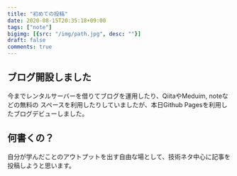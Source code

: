 ```yaml
---
title: "初めての投稿"
date: 2020-08-15T20:35:18+09:00
tags: ["note"]
bigimg: [{src: "/img/path.jpg", desc: ""}]
draft: false
comments: true
---
```


## ブログ開設しました

今までレンタルサーバーを借りてブログを運用したり、QiitaやMeduim, noteなどの無料の
スペースを利用したりしていましたが、本日Github Pagesを利用したブログデビューしました。

## 何書くの？

自分が学んだことのアウトプットを出す自由な場として、技術ネタ中心に記事を投稿しようと思います。
